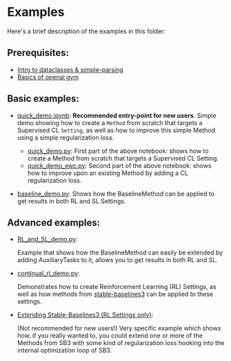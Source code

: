 # Examples

Here's a brief description of the examples in this folder:

## Prerequisites:
- [Intro to dataclasses & simple-parsing](prerequisites/dataclasses_example.py)
- [Basics of openai gym](https://github.com/openai/gym#basics)


## Basic examples:

- [quick_demo.ipynb](basic/quick_demo.ipynb):
    **Recommended entry-point for new users**. Simple demo showing how to create a `Method`
    from scratch that targets a Supervised CL `Setting`, as well as how to
    improve this simple Method using a simple regularization loss.

    - [quick_demo.py](basic/quick_demo.py): First part of the above
        notebook: shows how to create a Method from scratch that
        targets a Supervised CL Setting.
    - [quick_demo_ewc.py](basic/quick_demo_ewc.py): Second part of the
        above notebook: shows how to improve upon an existing Method by adding a
        CL regularization loss.

- [baseline_demo.py](basic/baseline_demo.py): Shows how the
    BaselineMethod can be applied to get results in both RL and SL Settings.


## Advanced examples:

- [RL_and_SL_demo.py](advanced/RL_and_SL_demo.py):
    
    Example that shows how the BaselineMethod can easily be extended by adding
    AuxiliaryTasks to it, allows you to get results in both RL and SL.

- [continual_rl_demo.py](advanced/ewc_in_rl.py):
    
    Demonstrates how to create Reinforcement Learning (RL) Settings, as well as
    how methods from [stable-baselines3](https://github.com/DLR-RM/stable-baselines3)
    can be applied to these settings.


- [Extending Stable-Baselines3 (RL Settings only)](advanced/ewc_in_rl.py):

    (Not recommended for new users!)
    Very specific example which shows how, if you really wanted to, you could
    extend one or more of the Methods from SB3 with some kind of regularization
    loss hooking into the internal optimization loop of SB3.
    